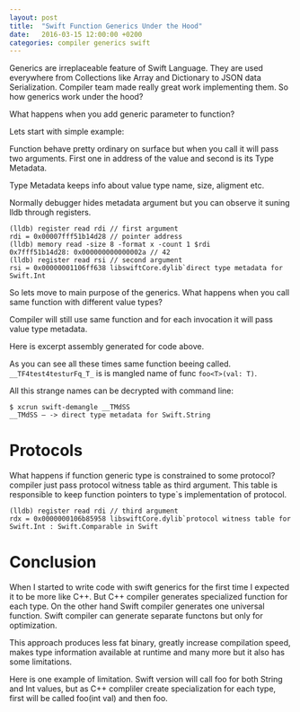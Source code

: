 ```yaml
---
layout: post
title:  "Swift Function Generics Under the Hood"
date:   2016-03-15 12:00:00 +0200
categories: compiler generics swift
---
```



Generics are irreplaceable feature of Swift Language. They are used everywhere from Collections like Array and Dictionary to JSON data Serialization. Compiler team made really great work implementing them. So how generics work under the hood?

What happens when you add generic parameter to function?

Lets start with simple example:

Function behave pretty ordinary on surface but when you call it will pass two arguments. First one in address of the value and second is its Type Metadata.

Type Metadata keeps info about value type name, size, aligment etc.

Normally debugger hides metadata argument but you can observe it suning lldb through registers.

```
(lldb) register read rdi // first argument
rdi = 0x00007fff51b14d28 // pointer address
(lldb) memory read -size 8 -format x -count 1 $rdi
0x7fff51b14d28: 0x000000000000002a // 42
(lldb) register read rsi // second argument
rsi = 0x00000001106ff638 libswiftCore.dylib`direct type metadata for Swift.Int
```

So lets move to main purpose of the generics. What happens when you call same function with different value types?

Compiler will still use same function and for each invocation it will pass value type metadata.

Here is excerpt assembly generated for code above.

As you can see all these times same function beeing called. `__TF4test4testurFq_T_` is is mangled name of func `foo<T>(val: T)`.

All this strange names can be decrypted with command line:

```
$ xcrun swift-demangle __TMdSS
__TMdSS — -> direct type metadata for Swift.String
```
# Protocols

What happens if function generic type is constrained to some protocol? compiler just pass protocol witness table as third argument. This table is responsible to keep function pointers to type`s implementation of protocol.

```
(lldb) register read rdi // third argument
rdx = 0x0000000106b85958 libswiftCore.dylib`protocol witness table for Swift.Int : Swift.Comparable in Swift
```

# Conclusion

When I started to write code with swift generics for the first time I expected it to be more like C++. But C++ compiler generates specialized function for each type. On the other hand Swift compiler generates one universal function. Swift compiler can generate separate functons but only for optimization.

This approach produces less fat binary, greatly increase compilation speed, makes type information available at runtime and many more but it also has some limitations.

Here is one example of limitation. Swift version will call foo<T> for both String and Int values, but as C++ compliler create specialization for each type, first will be called foo(int val) and then foo<T>.

